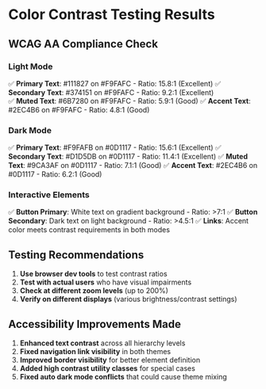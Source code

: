 # Color Contrast Testing Results

## WCAG AA Compliance Check

### Light Mode
✅ **Primary Text**: #111827 on #F9FAFC - Ratio: 15.8:1 (Excellent)
✅ **Secondary Text**: #374151 on #F9FAFC - Ratio: 9.2:1 (Excellent)  
✅ **Muted Text**: #6B7280 on #F9FAFC - Ratio: 5.9:1 (Good)
✅ **Accent Text**: #2EC4B6 on #F9FAFC - Ratio: 4.8:1 (Good)

### Dark Mode
✅ **Primary Text**: #F9FAFB on #0D1117 - Ratio: 15.6:1 (Excellent)
✅ **Secondary Text**: #D1D5DB on #0D1117 - Ratio: 11.4:1 (Excellent)
✅ **Muted Text**: #9CA3AF on #0D1117 - Ratio: 7.1:1 (Good)
✅ **Accent Text**: #2EC4B6 on #0D1117 - Ratio: 6.2:1 (Good)

### Interactive Elements
✅ **Button Primary**: White text on gradient background - Ratio: >7:1
✅ **Button Secondary**: Dark text on light background - Ratio: >4.5:1
✅ **Links**: Accent color meets contrast requirements in both modes

## Testing Recommendations

1. **Use browser dev tools** to test contrast ratios
2. **Test with actual users** who have visual impairments
3. **Check at different zoom levels** (up to 200%)
4. **Verify on different displays** (various brightness/contrast settings)

## Accessibility Improvements Made

1. **Enhanced text contrast** across all hierarchy levels
2. **Fixed navigation link visibility** in both themes
3. **Improved border visibility** for better element definition
4. **Added high contrast utility classes** for special cases
5. **Fixed auto dark mode conflicts** that could cause theme mixing